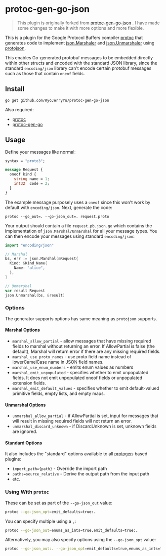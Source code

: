 # protoc-gen-go-json

> This plugin is originally forked from [protoc-gen-go-json](https://github.com/mitchellh/protoc-gen-go-json) . I have made some changes to make it with more options and more flexible.

This is a plugin for the Google Protocol Buffers compiler
[protoc](https://github.com/protocolbuffers/protobuf) that generates
code to implement [json.Marshaler](https://golang.org/pkg/encoding/json/#Marshaler)
and [json.Unmarshaler](https://golang.org/pkg/encoding/json/#Unmarshaler)
using [protojson](https://pkg.go.dev/google.golang.org/protobuf/encoding/protojson).

This enables Go-generated protobuf messages to be embedded directly within
other structs and encoded with the standard JSON library, since the standard
`encoding/json` library can't encode certain protobuf messages such as
those that contain `oneof` fields.

## Install

```
go get github.com/RyoJerryYu/protoc-gen-go-json
```

Also required:

- [protoc](https://github.com/google/protobuf)
- [protoc-gen-go](https://github.com/golang/protobuf)

## Usage

Define your messages like normal:

```proto
syntax = "proto3";

message Request {
  oneof kind {
    string name = 1;
    int32  code = 2;
  }
}
```

The example message purposely uses a `oneof` since this won't work by
default with `encoding/json`. Next, generate the code:

```
protoc --go_out=. --go-json_out=. request.proto
```

Your output should contain a file `request.pb.json.go` which contains
the implementation of `json.Marshal/Unmarshal` for all your message types.
You can then encode your messages using standard `encoding/json`:

```go
import "encoding/json"

// Marshal
bs, err := json.Marshal(&Request{
  Kind: &Kind_Name{
    Name: "alice",
  },
}

// Unmarshal
var result Request
json.Unmarshal(bs, &result)
```

### Options

The generator supports options has same meaning as `protojson` supports.

#### Marshal Options

- `marshal_allow_partial` - allow messages that have missing required fields to marshal without returning an error. If AllowPartial is false (the default), Marshal will return error if there are any missing required fields.
- `marshal_use_proto_names` - use proto field name instead of lowerCamelCase name in JSON field names.
- `marshal_use_enum_numbers` - emits enum values as numbers
- `marshal_emit_unpopulated` - specifies whether to emit unpopulated fields. It does not emit unpopulated oneof fields or unpopulated extension fields.
- `marshal_emit_default_values` - specifies whether to emit default-valued primitive fields, empty lists, and empty maps.

#### Unmarshal Options

- `unmarshal_allow_partial` - if AllowPartial is set, input for messages that will result in missing required fields will not return an error.
- `unmarshal_discard_unknown` - if DiscardUnknown is set, unknown fields are ignored.

#### Standard Options

It also includes the "standard" options available to all [protogen](https://pkg.go.dev/google.golang.org/protobuf/compiler/protogen?tab=doc)-based plugins:

- `import_path={path}` - Override the import path
- `paths=source_relative` - Derive the output path from the input path
- etc.

### Using With `protoc`

These can be set as part of the `--go-json_out` value:

```sh
protoc --go-json_opt=emit_defaults=true:.
```

You can specify multiple using a `,`:

```sh
protoc --go-json_out=enums_as_ints=true,emit_defaults=true:.
```

Alternatively, you may also specify options using the `--go-json_opt` value:

```sh
protoc --go-json_out:. --go-json_opt=emit_defaults=true,enums_as_ints=true
```
